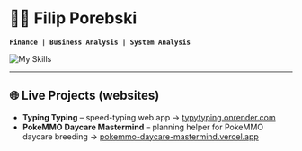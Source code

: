 # 🤵🏽 Filip Porebski

**`Finance | Business Analysis | System Analysis`**

![My Skills](https://skillicons.dev/icons?i=py,mysql,postman,vscode,git,github,docker,html,css)

---

## 🌐 Live Projects (websites)

- **Typing Typing** – speed-typing web app → [typytyping.onrender.com](https://typytyping.onrender.com/)
- **PokeMMO Daycare Mastermind** – planning helper for PokeMMO daycare breeding → [pokemmo-daycare-mastermind.vercel.app](https://pokemmo-daycare-mastermind.vercel.app/)
